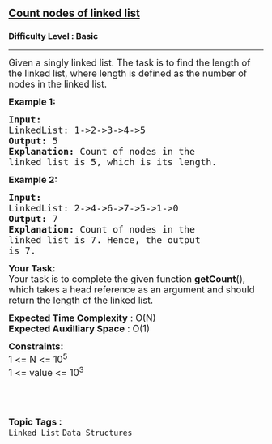 <h2><a href="https://www.geeksforgeeks.org/problems/count-nodes-of-linked-list/1?page=2&category=Linked%20List&sortBy=submissions">Count nodes of linked list</a></h2><h3>Difficulty Level : Basic</h3><hr><div class="problems_problem_content__Xm_eO"><p><span style="font-size: 18px;">Given a singly linked list. The task is to find the length of the linked list, where length is defined as the number of nodes in the linked list.</span></p>
<p><strong><span style="font-size: 18px;">Example 1:</span></strong></p>
<pre><strong><span style="font-size: 18px;">Input:
</span></strong><span style="font-size: 18px;">LinkedList: 1-&gt;2-&gt;3-&gt;4-&gt;5
<strong>Output: </strong>5<strong>
Explanation: </strong>Count of nodes in the 
linked list is 5, which is its length.</span>
</pre>
<p><strong><span style="font-size: 18px;">Example 2:</span></strong></p>
<pre><strong><span style="font-size: 18px;">Input:
</span></strong><span style="font-size: 18px;">LinkedList: 2-&gt;4-&gt;6-&gt;7-&gt;5-&gt;1-&gt;0
<strong>Output: </strong>7<strong>
Explanation: </strong>Count of nodes in the
linked list is 7. Hence, the output
is 7.</span></pre>
<p><span style="font-size: 18px;"><strong>Your Task:</strong><br>Your task is to complete the given function <strong>getCount</strong>(), which takes a head reference as an argument and should return the length of the linked list.</span></p>
<p><span style="font-size: 18px;"><strong>Expected Time Complexity</strong> : O(N)<br><strong>Expected Auxilliary Space</strong> : O(1)</span></p>
<p><span style="font-size: 18px;"><strong>Constraints:</strong><br>1 &lt;= N &lt;= 10<sup>5</sup><br>1 &lt;= value &lt;= 10<sup>3</sup></span></p>
<p>&nbsp;</p></div><br><p><span style=font-size:18px><strong>Topic Tags : </strong><br><code>Linked List</code>&nbsp;<code>Data Structures</code>&nbsp;